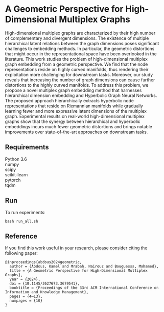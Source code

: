 # A Geometric Perspective for High-Dimensional Multiplex Graphs

High-dimensional multiplex graphs are characterized by their high number of complementary and divergent dimensions. The existence of multiple hierarchical latent relations between the graph dimensions poses significant challenges to embedding methods. In particular, the geometric distortions that might occur in the representational space have been overlooked in the literature. This work studies the problem of high-dimensional multiplex graph embedding from a geometric perspective. We find that the node representations reside on highly curved manifolds, thus rendering their exploitation more challenging for downstream tasks. Moreover, our study reveals that increasing the number of graph dimensions can cause further distortions to the highly curved manifolds. To address this problem, we propose a novel multiplex graph embedding method that harnesses hierarchical dimension embedding and Hyperbolic Graph Neural Networks. The proposed approach hierarchically extracts hyperbolic node representations that reside on Riemannian manifolds while gradually learning fewer and more expressive latent dimensions of the multiplex graph. Experimental results on real-world high-dimensional multiplex graphs show that the synergy between hierarchical and hyperbolic embeddings incurs much fewer geometric distortions and brings notable improvements over state-of-the-art approaches on downstream tasks.

## Requirements
Python 3.6 <br />
numpy <br />
scipy <br />
scikit-learn <br />
pytorch <br />
tqdm

## Run
To run experiments:

`bash run_all.sh`

## Reference
If you find this work useful in your research, please consider citing the following paper:

```
@inproceedings{abdous2024geometric,
  author = {Abdous, Kamel and Mrabah, Nairouz and Bouguessa, Mohamed},
  title = {A Geometric Perspective for High-Dimensional Multiplex Graphs},
  year = {2024},
  doi = {10.1145/3627673.3679541},
  booktitle = {Proceedings of the 33rd ACM International Conference on Information and Knowledge Management},
  pages = {4–13},
  numpages = {10}
}
```
